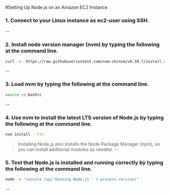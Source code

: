 #Setting Up Node.js on an Amazon EC2 Instance

### 1. Connect to your Linux instance as ec2-user using SSH.
-- 
### 2. Install node version manager (nvm) by typing the following at the command line.
```sh
curl -o- https://raw.githubusercontent.com/nvm-sh/nvm/v0.39.7/install.sh | bash
```
--
### 3. Load nvm by typing the following at the command line.
```sh
source ~/.bashrc
```
--
### 4. Use nvm to install the latest LTS version of Node.js by typing the following at the command line.
```sh
nvm install --lts
```
> Installing Node.js also installs the Node Package Manager (npm), so you can install additional modules as needed.
--

### 5. Test that Node.js is installed and running correctly by typing the following at the command line.
```sh
node -e "console.log('Running Node.js ' + process.version)"
```
-- 
